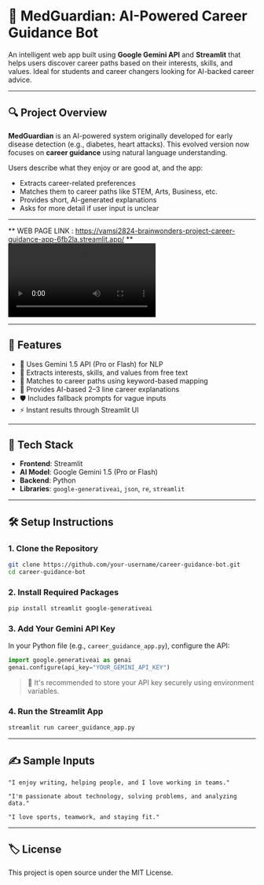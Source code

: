 # 💼 MedGuardian: AI-Powered Career Guidance Bot

An intelligent web app built using **Google Gemini API** and **Streamlit** that helps users discover career paths based on their interests, skills, and values. Ideal for students and career changers looking for AI-backed career advice.

---

## 🔍 Project Overview

**MedGuardian** is an AI-powered system originally developed for early disease detection (e.g., diabetes, heart attacks). This evolved version now focuses on **career guidance** using natural language understanding.

Users describe what they enjoy or are good at, and the app:

- Extracts career-related preferences
- Matches them to career paths like STEM, Arts, Business, etc.
- Provides short, AI-generated explanations
- Asks for more detail if user input is unclear

---

** WEB PAGE LINK : https://vamsi2824-brainwonders-project-career-guidance-app-6fb2la.streamlit.app/ **
![Watch the demo](./Screen%20Recording%202025-06-18%20133303.mp4)

---

## 🚀 Features

- 🔑 Uses Gemini 1.5 API (Pro or Flash) for NLP
- 🧠 Extracts interests, skills, and values from free text
- 🎯 Matches to career paths using keyword-based mapping
- 📘 Provides AI-based 2–3 line career explanations
- 🛡️ Includes fallback prompts for vague inputs
- ⚡ Instant results through Streamlit UI

---

## 🧱 Tech Stack

- **Frontend**: Streamlit
- **AI Model**: Google Gemini 1.5 (Pro or Flash)
- **Backend**: Python
- **Libraries**: `google-generativeai`, `json`, `re`, `streamlit`

---

## 🛠️ Setup Instructions

### 1. Clone the Repository

```bash
git clone https://github.com/your-username/career-guidance-bot.git
cd career-guidance-bot
```

### 2. Install Required Packages

```bash
pip install streamlit google-generativeai
```

### 3. Add Your Gemini API Key

In your Python file (e.g., `career_guidance_app.py`), configure the API:

```python
import google.generativeai as genai
genai.configure(api_key="YOUR_GEMINI_API_KEY")
```

> 🔐 It's recommended to store your API key securely using environment variables.

### 4. Run the Streamlit App

```bash
streamlit run career_guidance_app.py
```

---

## ✍️ Sample Inputs

```text
"I enjoy writing, helping people, and I love working in teams."

"I'm passionate about technology, solving problems, and analyzing data."

"I love sports, teamwork, and staying fit."
```

---

## 🏷️ License

This project is open source under the MIT License.
